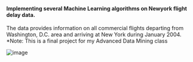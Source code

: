 #### Implementing several Machine Learning algorithms on Newyork flight delay data. 
The data provides information on all commercial flights departing from Washington, D.C. area and arriving at New York during January 2004. 
*Note: This is a final project for my Advanced Data Mining class

![image](https://user-images.githubusercontent.com/47016027/89361046-358c9480-d698-11ea-9cd1-e1ae1f7202a1.png)
